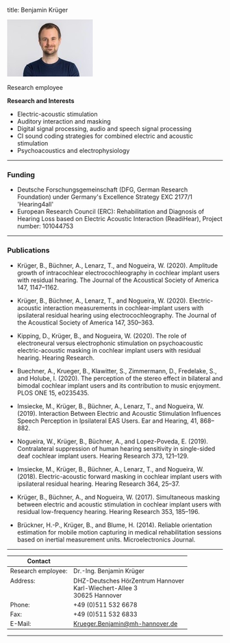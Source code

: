 title: Benjamin Krüger



![Benjamin Krüger ](Krueger5.jpg)


Research employee	


**Research and Interests**

*	Electric-acoustic stimulation
*	Auditory interaction and masking
*	Digital signal processing, audio and speech signal processing
*	CI sound coding strategies for combined electric and acoustic stimulation
*	Psychoacoustics and electrophysiology


---
### Funding

- Deutsche Forschungsgemeinschaft (DFG, German Research Foundation) under Germany's Excellence Strategy EXC 2177/1 'Hearing4all'
- European Research Council (ERC): Rehabilitation and Diagnosis of Hearing Loss based on Electric Acoustic Interaction (ReadiHear), Project number: 101044753

---
### Publications

- Krüger, B., Büchner, A., Lenarz, T., and Nogueira, W. (2020). Amplitude growth of intracochlear electrocochleography in cochlear implant users with residual hearing. The Journal of the Acoustical Society of America 147, 1147–1162.

- Krüger, B., Büchner, A., Lenarz, T., and Nogueira, W. (2020). Electric-acoustic interaction measurements in cochlear-implant users with ipsilateral residual hearing using electrocochleography. The Journal of the Acoustical Society of America 147, 350–363.

- Kipping, D., Krüger, B., and Nogueira, W. (2020). The role of electroneural versus electrophonic stimulation on psychoacoustic electric-acoustic masking in cochlear implant users with residual hearing. Hearing Research.

- Buechner, A., Krueger, B., Klawitter, S., Zimmermann, D., Fredelake, S., and Holube, I. (2020). The perception of the stereo effect in bilateral and bimodal cochlear implant users and its contribution to music enjoyment. PLOS ONE 15, e0235435.

- Imsiecke, M., Krüger, B., Büchner, A., Lenarz, T., and Nogueira, W. (2019). Interaction Between Electric and Acoustic Stimulation Influences Speech Perception in Ipsilateral EAS Users. Ear and Hearing, 41, 868–882.

- Nogueira, W., Krüger, B., Büchner, A., and Lopez-Poveda, E. (2019). Contralateral suppression of human hearing sensitivity in single-sided deaf cochlear implant users. Hearing Research 373, 121–129.

- Imsiecke, M., Krüger, B., Büchner, A., Lenarz, T., and Nogueira, W. (2018). Electric-acoustic forward masking in cochlear implant users with ipsilateral residual hearing. Hearing Research 364, 25–37.

- Krüger, B., Büchner, A., and Nogueira, W. (2017). Simultaneous masking between electric and acoustic stimulation in cochlear implant users with residual low-frequency hearing. Hearing Research 353, 185–196.

- Brückner, H.-P., Krüger, B., and Blume, H. (2014). Reliable orientation estimation for mobile motion capturing in medical rehabilitation sessions based on inertial measurement units. Microelectronics Journal.





---

| Contact                 |                            |
| ------------------------|--------------------------- |
| Research employee:<br>          | Dr.-Ing. Benjamin Krüger |
| Address: <br><br><br>   | DHZ-Deutsches HörZentrum Hannover<br> Karl-Wiechert-Allee 3 <br> 30625 Hannover |
| Phone:                  | +49 (0)511 532 6678 |
| Fax:                    | +49 (0)511 532 6833 |
| E-Mail:                 |<Krueger.Benjamin@mh-hannover.de>|

---
    
